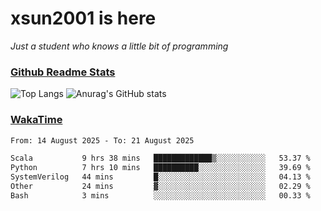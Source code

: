 # xsun2001 is here

*Just a student who knows a little bit of programming*

### [Github Readme Stats](https://github.com/anuraghazra/github-readme-stats)

![Top Langs](https://github-readme-stats.vercel.app/api/top-langs/?username=xsun2001&layout=compact&theme=radical) ![Anurag's GitHub stats](https://github-readme-stats.vercel.app/api?username=xsun2001&show_icons=true&theme=radical)

### [WakaTime](https://wakatime.com)

<!--START_SECTION:waka-->

```txt
From: 14 August 2025 - To: 21 August 2025

Scala           9 hrs 38 mins   █████████████▒░░░░░░░░░░░   53.37 %
Python          7 hrs 10 mins   ██████████░░░░░░░░░░░░░░░   39.69 %
SystemVerilog   44 mins         █░░░░░░░░░░░░░░░░░░░░░░░░   04.13 %
Other           24 mins         ▓░░░░░░░░░░░░░░░░░░░░░░░░   02.29 %
Bash            3 mins          ░░░░░░░░░░░░░░░░░░░░░░░░░   00.33 %
```

<!--END_SECTION:waka-->
